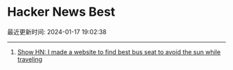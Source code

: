 # Hacker News Best

最近更新时间: 2024-01-17 19:02:38

--- 
1. [Show HN: I made a website to find best bus seat to avoid the sun while traveling](https://sitinshade.com/) 
